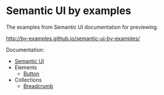 Semantic UI by examples
=======================

The examples from Semantic UI documentation for previewing.

http://by-examples.github.io/semantic-ui-by-examples/

Documentation:

* [Semantic UI](http://semantic-ui.com/)
* Elements
  - [Button](http://semantic-ui.com/elements/button.html)
* Collections
  - [Breadcrumb](http://semantic-ui.com/collections/breadcrumb.html)